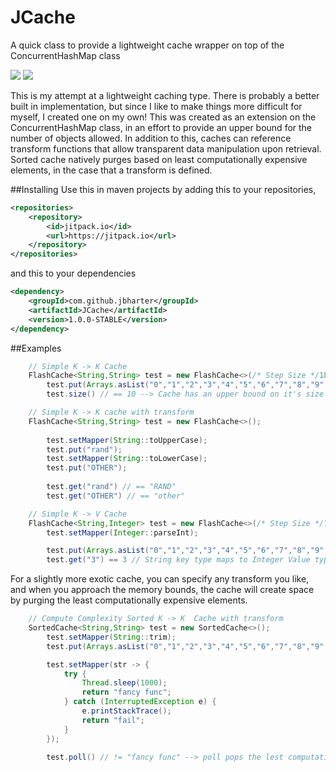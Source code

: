 # JCache
A quick class to provide a lightweight cache wrapper on top of the ConcurrentHashMap class

[![](https://jitpack.io/v/jbharter/JCache.svg)](https://jitpack.io/#jbharter/JCache)
[![](https://travis-ci.org/jbharter/JCache.svg?branch=master)](https://travis-ci.org/jbharter/JCache#)

This is my attempt at a lightweight caching type. There is probably a better built in implementation, but since I like 
to make things more difficult for myself, I created one on my own! This was created as an extension on the 
ConcurrentHashMap class, in an effort to provide an upper bound for the number of objects allowed. In addition to this, 
caches can reference transform functions that allow transparent data manipulation upon retrieval. Sorted cache natively 
purges based on least computationally expensive elements, in the case that a transform is defined.


##Installing
Use this in maven projects by adding this to your repositories,

```xml
<repositories>
    <repository>
        <id>jitpack.io</id>
        <url>https://jitpack.io</url>
    </repository>
</repositories>
```

and this to your dependencies

```xml
<dependency>
    <groupId>com.github.jbharter</groupId>
    <artifactId>JCache</artifactId>
    <version>1.0.0-STABLE</version>
</dependency>
```

##Examples
```java
    // Simple K -> K Cache 
    FlashCache<String,String> test = new FlashCache<>(/* Step Size */1L,/* max number of elements*/10L);
        test.put(Arrays.asList("0","1","2","3","4","5","6","7","8","9","10","11","12"));
        test.size() // == 10 --> Cache has an upper bound on it's size
```

```java
    // Simple K -> K cache with transform
    FlashCache<String,String> test = new FlashCache<>();
        
        test.setMapper(String::toUpperCase);
        test.put("rand");
        test.setMapper(String::toLowerCase);
        test.put("OTHER");
        
        test.get("rand") // == "RAND"
        test.get("OTHER") // == "other"
```

```java
    // Simple K -> V Cache
    FlashCache<String,Integer> test = new FlashCache<>(/* Step Size */1L,/* max number of elements*/10L);
        test.setMapper(Integer::parseInt);    

        test.put(Arrays.asList("0","1","2","3","4","5","6","7","8","9","10","11","12"));
        test.get("3") == 3 // String key type maps to Integer Value type. The upper bound is also still imposed.
```

For a slightly more exotic cache, you can specify any transform you like, and when you approach the memory bounds, the 
cache will create space by purging the least computationally expensive elements.
```java
    // Compute Complexity Sorted K -> K  Cache with transform
    SortedCache<String,String> test = new SortedCache<>();
        test.setMapper(String::trim);
        test.put(Arrays.asList("0","1","2","3","4","5","6","7","8","9","10","11","12"));

        test.setMapper(str -> {
            try {
                Thread.sleep(1000);
                return "fancy func";
            } catch (InterruptedException e) {
                e.printStackTrace();
                return "fail";
            }
        });
        
        test.poll() // != "fancy func" --> poll pops the lest computationally expensive element in the cache

```
